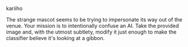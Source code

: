 kariiho

The strange mascot seems to be trying to impersonate its way out of the venue. Your mission is to intentionally confuse an AI. Take the provided image and, with the utmost subtlety, modify it just enough to make the classifier believe it's looking at a gibbon.
